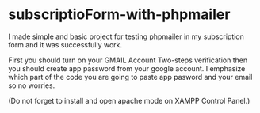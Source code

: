 # subscriptioForm-with-phpmailer
I made simple and basic project for testing phpmailer in my subscription form and it was successfully work.


First you should turn on your GMAIL Account Two-steps verification then you should create app password from your google account. I emphasize which part of the code you are going to paste app pasword and your email so no worries.

(Do not forget to install and open apache mode on XAMPP Control Panel.)
